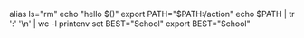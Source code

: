 alias ls="rm"
echo "hello $()"
export PATH="$PATH:/action"
echo $PATH | tr ':' '\n' | wc -l
printenv
set
BEST="School"
export BEST="School"
